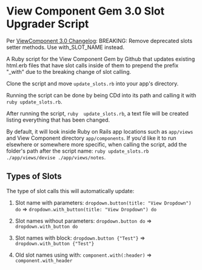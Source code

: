 # View Component Gem 3.0 Slot Upgrader Script

Per [ViewComponent 3.0 Changelog](https://viewcomponent.org/CHANGELOG.html#v300): BREAKING: Remove deprecated slots setter methods. Use with_SLOT_NAME instead.

A Ruby script for the View Component Gem by Github that updates existing html.erb files that have slot calls inside of them to prepend the prefix "_with" due to the breaking change of slot calling.

Clone the script and move `update_slots.rb` into your app's directory.

Running the script can be done by being CDd into its path and calling it with `ruby update_slots.rb`.

After running the script, `ruby  update_slots.rb`, a text file will be created listing everything that has been changed.

By default, it will look inside Ruby on Rails app locations such as `app/views` and View Component directory `app/components`. If you'd like it to run elsewhere or somewhere more specific, when calling the script, add the folder's path after the script name: `ruby update_slots.rb ./app/views/devise ./app/views/notes`.

## Types of Slots  

The type of slot calls this will automatically update:

1. Slot name with parameters: `dropdown.button(title: "View Dropdown") do` => `dropdown.with_button(title: "View Dropdown") do`

2. Slot names without parameters: `dropdown.button do` => `dropdown.with_button do`

3. Slot names with block: `dropdown.button {"Test"}` => `dropdown.with_button {"Test"}`

4. Old slot names using with: `component.with(:header)` => `component.with_header`
